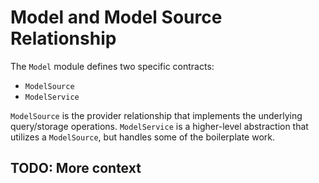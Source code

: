 # Model and Model Source Relationship

The `Model` module defines two specific contracts:
* `ModelSource`
* `ModelService`

`ModelSource` is the provider relationship that implements the underlying query/storage operations.
`ModelService` is a higher-level abstraction that utilizes a `ModelSource`, but handles some of the boilerplate work.

## TODO: More context